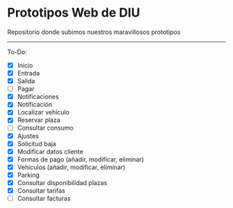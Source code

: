 # Prototipos Web de DIU
Repositorio donde subimos nuestros maravillosos prototipos

---
To-Do:

- [x] Inicio
- [x] Entrada
- [x] Salida
- [ ] Pagar
- [x] Notificaciones
- [x] Notificación
- [x] Localizar vehículo
- [x] Reservar plaza
- [ ] Consultar consumo
- [x] Ajustes
- [x] Solicitud baja
- [x] Modificar datos cliente
- [x] Formas de pago (añadir, modificar, eliminar)
- [x] Vehículos (añadir, modificar, eliminar)
- [x] Parking
- [x] Consultar disponibilidad plazas
- [x] Consultar tarifas
- [ ] Consultar facturas